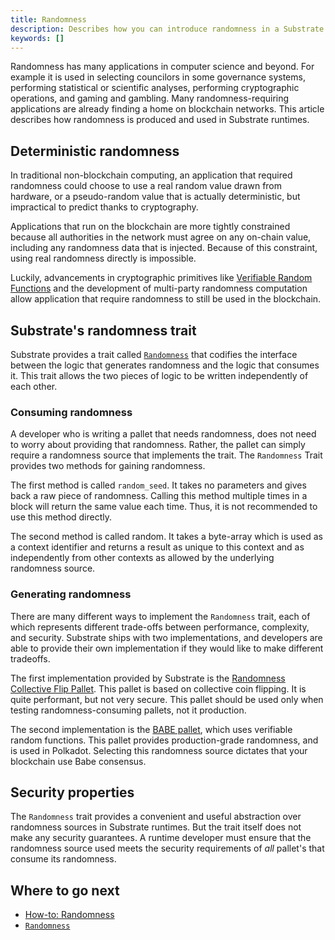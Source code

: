 ```yaml
---
title: Randomness
description: Describes how you can introduce randomness in a Substrate runtime.
keywords: []
---
```


Randomness has many applications in computer science and beyond. 
For example it is used in selecting councilors in some governance systems, performing statistical or scientific analyses, performing cryptographic operations, and gaming and gambling.
Many randomness-requiring applications are already finding a home on blockchain networks. 
This article describes how randomness is produced and used in Substrate runtimes.

## Deterministic randomness

In traditional non-blockchain computing, an application that required randomness could choose to use a real random value drawn from hardware, or a pseudo-random value that is actually deterministic, but impractical to predict thanks to cryptography.

Applications that run on the blockchain are more tightly constrained because all authorities in the network must agree on any on-chain value, including any randomness data that is injected. 
Because of this constraint, using real randomness directly is impossible.

Luckily, advancements in cryptographic primitives like [Verifiable Random Functions](https://en.wikipedia.org/wiki/Verifiable_random_function) and the development of multi-party randomness computation allow application that require randomness to still be used in the blockchain.

## Substrate's randomness trait

Substrate provides a trait called [`Randomness`](/rustdocs/latest/frame_support/traits/trait.Randomness.html) that codifies the interface between the logic that generates randomness and the logic that consumes it. 
This trait allows the two pieces of logic to be written independently of each other.

### Consuming randomness

A developer who is writing a pallet that needs randomness, does not need to worry about providing that randomness. 
Rather, the pallet can simply require a randomness source that implements the trait.
The `Randomness` Trait provides two methods for gaining randomness.

The first method is called `random_seed`. 
It takes no parameters and gives back a raw piece of randomness. 
Calling this method multiple times in a block will return the same value each time.
Thus, it is not recommended to use this method directly.

The second method is called random.
It takes a byte-array which is used as a context identifier and returns a result as unique to this context and as independently from other contexts as allowed by the underlying randomness source.

### Generating randomness

There are many different ways to implement the `Randomness` trait, each of which represents different trade-offs between performance, complexity, and security. 
Substrate ships with two implementations, and developers are able to provide their own implementation if they would like to make different tradeoffs.

The first implementation provided by Substrate is the [Randomness Collective Flip Pallet](/rustdocs/latest/pallet_randomness_collective_flip/index.html).
This pallet is based on collective coin flipping.
It is quite performant, but not very secure.
This pallet should be used only when testing randomness-consuming pallets, not it production.

The second implementation is the [BABE pallet](/rustdocs/latest/pallet_babe/index.html), which uses verifiable random functions. 
This pallet provides production-grade randomness, and is used in Polkadot. 
Selecting this randomness source dictates that your blockchain use Babe consensus.

## Security properties

The `Randomness` trait provides a convenient and useful abstraction over randomness sources in Substrate runtimes. 
But the trait itself does not make any security guarantees. 
A runtime developer must ensure that the randomness source used meets the security requirements of _all_ pallet's that consume its randomness.

## Where to go next


- [How-to: Randomness](/reference/how-to-guides/pallet-design/randomness/)
- [`Randomness`](/rustdocs/latest/frame_support/traits/trait.Randomness.html)
